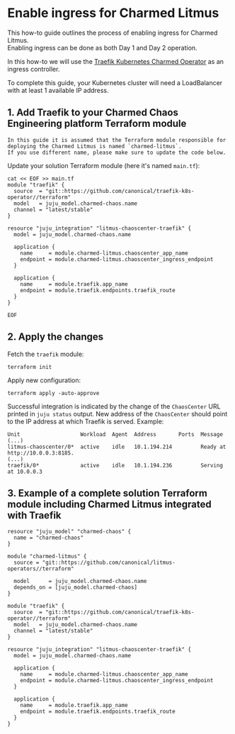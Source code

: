 # Enable ingress for Charmed Litmus

This how-to guide outlines the process of enabling ingress for Charmed Litmus.<br>
Enabling ingress can be done as both Day 1 and Day 2 operation.

In this how-to we will use the [Traefik Kubernetes Charmed Operator] as an ingress controller.

To complete this guide, your Kubernetes cluster will need a LoadBalancer with at least 1 available IP address.

## 1. Add Traefik to your Charmed Chaos Engineering platform Terraform module

```{note}
In this guide it is assumed that the Terraform module responsible for deploying the Charmed Litmus is named `charmed-litmus`.
If you use different name, please make sure to update the code below.
```

Update your solution Terraform module (here it's named `main.tf`):

```shell
cat << EOF >> main.tf
module "traefik" {
  source  = "git::https://github.com/canonical/traefik-k8s-operator//terraform"
  model   = juju_model.charmed-chaos.name
  channel = "latest/stable"
}

resource "juju_integration" "litmus-chaoscenter-traefik" {
  model = juju_model.charmed-chaos.name

  application {
    name     = module.charmed-litmus.chaoscenter_app_name
    endpoint = module.charmed-litmus.chaoscenter_ingress_endpoint
  }

  application {
    name     = module.traefik.app_name
    endpoint = module.traefik.endpoints.traefik_route
  }
}

EOF
```

## 2. Apply the changes

Fetch the `traefik` module:

```shell
terraform init
```

Apply new configuration:

```shell
terraform apply -auto-approve
```

Successful integration is indicated by the change of the `ChaosCenter` URL printed in `juju status` output. 
New address of the `ChaosCenter` should point to the IP address at which Traefik is served. Example:

```console
Unit                   Workload  Agent  Address       Ports  Message
(...)        
litmus-chaoscenter/0*  active    idle   10.1.194.214         Ready at http://10.0.0.3:8185.
(...)
traefik/0*             active    idle   10.1.194.236         Serving at 10.0.0.3
```

## 3. Example of a complete solution Terraform module including Charmed Litmus integrated with Traefik

```console
resource "juju_model" "charmed-chaos" {
  name = "charmed-chaos"
}

module "charmed-litmus" {
  source = "git::https://github.com/canonical/litmus-operators//terraform"

  model      = juju_model.charmed-chaos.name
  depends_on = [juju_model.charmed-chaos]
}

module "traefik" {
  source  = "git::https://github.com/canonical/traefik-k8s-operator//terraform"
  model   = juju_model.charmed-chaos.name
  channel = "latest/stable"
}

resource "juju_integration" "litmus-chaoscenter-traefik" {
  model = juju_model.charmed-chaos.name

  application {
    name     = module.charmed-litmus.chaoscenter_app_name
    endpoint = module.charmed-litmus.chaoscenter_ingress_endpoint
  }

  application {
    name     = module.traefik.app_name
    endpoint = module.traefik.endpoints.traefik_route
  }
}
```

[Traefik Kubernetes Charmed Operator]: https://github.com/canonical/traefik-k8s-operator
